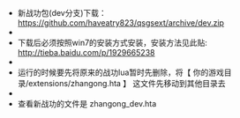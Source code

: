 *  新战功包(dev分支)下载： https://github.com/haveatry823/qsgsext/archive/dev.zip
*  
*  下载后必须按照win7的安装方式安装，安装方法见此贴:   http://tieba.baidu.com/p/1929665238
*  
*  运行的时候要先将原来的战功lua暂时先删除，将【 你的游戏目录/extensions/zhangong.hta 】 这文件先移动到其他目录去
*  
*  查看新战功的文件是 zhangong_dev.hta
